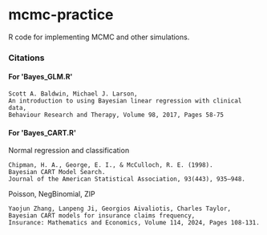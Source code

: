 # mcmc-practice
R code for implementing MCMC and other simulations.

### Citations
#### For 'Bayes_GLM.R'
```
Scott A. Baldwin, Michael J. Larson,
An introduction to using Bayesian linear regression with clinical data,
Behaviour Research and Therapy, Volume 98, 2017, Pages 58-75
```

#### For 'Bayes_CART.R'
Normal regression and classification
```
Chipman, H. A., George, E. I., & McCulloch, R. E. (1998).
Bayesian CART Model Search.
Journal of the American Statistical Association, 93(443), 935–948.
```
Poisson, NegBinomial, ZIP
```
Yaojun Zhang, Lanpeng Ji, Georgios Aivaliotis, Charles Taylor,
Bayesian CART models for insurance claims frequency,
Insurance: Mathematics and Economics, Volume 114, 2024, Pages 108-131.
```
